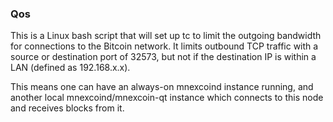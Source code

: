 ### Qos ###

This is a Linux bash script that will set up tc to limit the outgoing bandwidth for connections to the Bitcoin network. It limits outbound TCP traffic with a source or destination port of 32573, but not if the destination IP is within a LAN (defined as 192.168.x.x).

This means one can have an always-on mnexcoind instance running, and another local mnexcoind/mnexcoin-qt instance which connects to this node and receives blocks from it.
